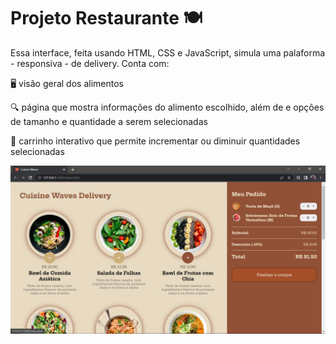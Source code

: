 # Projeto Restaurante 🍽️

Essa interface, feita usando HTML, CSS e JavaScript, simula uma palaforma - responsiva - de delivery. Conta com:

🖥️ visão geral dos alimentos 

🔍 página que mostra informações do alimento escolhido, além de e opções de tamanho e quantidade a serem selecionadas

🛒 carrinho interativo que permite incrementar ou diminuir quantidades selecionadas

![interface](images/projeto-final.png) 


